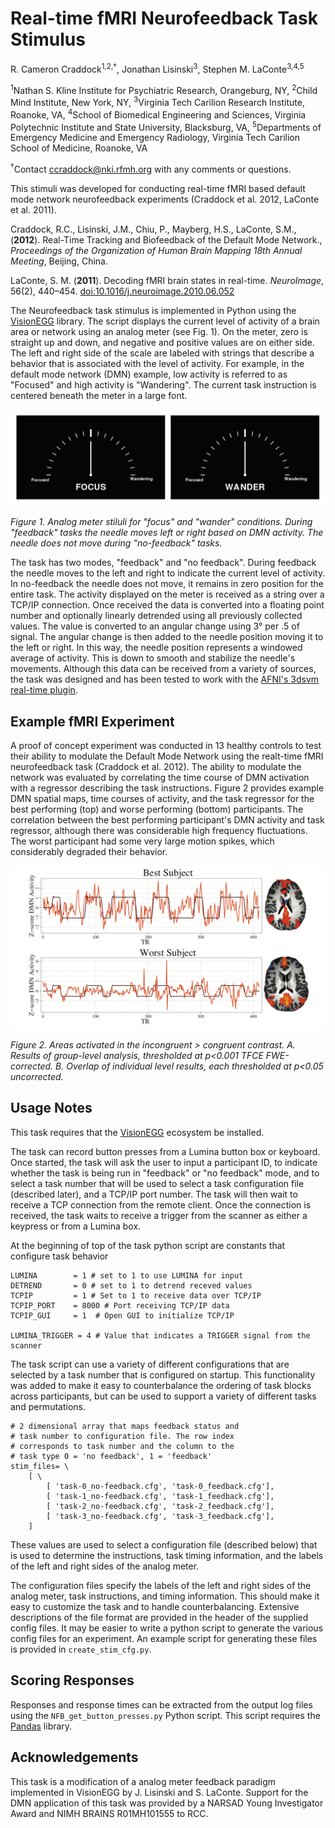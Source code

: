 # Real-time fMRI Neurofeedback Task Stimulus

R. Cameron Craddock<sup>1,2,†</sup>, Jonathan Lisinski<sup>3</sup>, Stephen M. LaConte<sup>3,4,5</sup>

<sup>1</sup>Nathan S. Kline Institute for Psychiatric Research, Orangeburg, NY, <sup>2</sup>Child Mind Institute, New York, NY, <sup>3</sup>Virginia Tech Carilion Research Institute, Roanoke, VA, <sup>4</sup>School of Biomedical Engineering and Sciences, Virginia Polytechnic Institute and State University, Blacksburg, VA, <sup>5</sup>Departments of Emergency Medicine and Emergency Radiology, Virginia Tech Carilion School of Medicine, Roanoke, VA

<sup>†</sup>Contact [ccraddock@nki.rfmh.org](mailto:ccraddock@nki.rfmh.org) with any comments or questions.

This stimuli was developed for conducting real-time fMRI based default mode network neurofeedback experiments (Craddock et al. 2012, LaConte et al. 2011).

Craddock, R.C., Lisinski, J.M., Chiu, P., Mayberg, H.S., LaConte, S.M., (**2012**). Real-Time Tracking and Biofeedback of the Default Mode Network., *Proceedings of the Organization of Human Brain Mapping 18th Annual Meeting*, Beijing, China.

LaConte, S. M. (**2011**). Decoding fMRI brain states in real-time. *NeuroImage*, 56(2), 440–454. [doi:10.1016/j.neuroimage.2010.06.052](http://dx.doi.org/10.1016/j.neuroimage.2010.06.052)

The Neurofeedback task stimulus is implemented in Python using the [VisionEGG](http://visionegg.org/) library. The script displays the current level of activity of a brain area or network using an analog meter (see Fig. 1). On the meter, zero is straight up and down, and negative and positive values are on either side. The left and right side of the scale are labeled with strings that describe a behavior that is associated with the level of activity. For example, in the default mode network (DMN) example, low activity is referred to as "Focused" and high activity is "Wandering". The current task instruction is centered beneath the meter in a large font.

![Fig. 1 Example of stimuli.](analog_meter.png?raw=true "Fig. 1 Example of analog meter.")

*Figure 1. Analog meter stiluli for "focus" and "wander" conditions. During "feedback" tasks the needle moves left or right based on DMN activity. The needle does not move during "no-feedback" tasks.*

The task has two modes, "feedback" and "no feedback". During feedback the needle moves to the left and right to indicate the current level of activity. In no-feedback the needle does not move, it remains in zero position for the entire task. The activity displayed on the meter is received as a string over a TCP/IP connection. Once received the data is converted into a floating point number and optionally linearly detrended using all previously collected values. The value is converted to an angular change using 3° per .5 of signal. The angular change is then added to the needle position moving it to the left or right. In this way, the needle position represents a windowed average of activity. This is down to smooth and stabilize the needle's movements. Although this data can be received from a variety of sources, the task was designed and has been tested to work with the [AFNI's 3dsvm real-time plugin](http://lacontelab.org/3dsvm.htm).

## Example fMRI Experiment

A proof of concept experiment was conducted in 13 healthy controls to test their ability to modulate the Default Mode Network using the realt-time fMRI neurofeedback task (Craddock et al. 2012). The ability to modulate the network was evaluated by correlating the time course of DMN activation with a regressor describing the task instructions. Figure 2 provides example DMN spatial maps, time courses of activity, and the task regressor for the best performing (top) and worse performing (bottom) participants. The correlation between the best performing participant's DMN activity and task regressor, although there was considerable high frequency fluctuations. The worst participant had some very large motion spikes, which considerably degraded their behavior.

![Fig. 2 Areas activated in the incongruent > congruent contrast.](CCD_best_worst.png?raw=true "Fig. 2 Areas activated in the incongruent > congruent contrast.")

*Figure 2. Areas activated in the incongruent > congruent contrast. A. Results of group-level analysis, thresholded at p<0.001 TFCE FWE-corrected. B. Overlap of individual level results, each thresholded at p<0.05 uncorrected.*

## Usage Notes
This task requires that the [VisionEGG](http://visionegg.org/) ecosystem be installed.

The task can record button presses from a Lumina button box or keyboard. Once started, the task will ask the user to input a participant ID, to indicate whether the task is being run in "feedback" or "no feedback" mode, and to select a task number that will be used to select a task configuration file (described later), and a TCP/IP port number. The task will then wait to receive a TCP connection from the remote client. Once the connection is received, the task waits to receive a trigger from the scanner as either a keypress or from a Lumina box.

At the beginning of top of the task python script are constants that configure task behavior

    LUMINA        = 1 # set to 1 to use LUMINA for input
    DETREND       = 0 # set to 1 to detrend receved values
    TCPIP         = 1 # Set to 1 to receive data over TCP/IP
    TCPIP_PORT    = 8000 # Port receiving TCP/IP data
    TCPIP_GUI     = 1  # Open GUI to initialize TCP/IP

    LUMINA_TRIGGER = 4 # Value that indicates a TRIGGER signal from the scanner

The task script can use a variety of different configurations that are selected by a task number that is configured on startup. This functionality was added to make it easy to counterbalance the ordering of task blocks across participants, but can be used to support a variety of different tasks and permutations.


    # 2 dimensional array that maps feedback status and
    # task number to configuration file. The row index
    # corresponds to task number and the column to the
    # task type 0 = 'no feedback', 1 = 'feedback'
    stim_files= \
        [ \
            [ 'task-0_no-feedback.cfg', 'task-0_feedback.cfg'],
            [ 'task-1_no-feedback.cfg', 'task-1_feedback.cfg'],
            [ 'task-2_no-feedback.cfg', 'task-2_feedback.cfg'],
            [ 'task-3_no-feedback.cfg', 'task-3_feedback.cfg'],
        ]

These values are used to select a configuration file (described below) that is used to determine the instructions, task timing information, and the labels of the left and right sides of the analog meter.

The configuration files specify the labels of the left and right sides of the analog meter, task instructions, and timing information. This should make it easy to customize the task and to handle counterbalancing. Extensive descriptions of the file format are provided in the header of the supplied config files. It may be easier to write a python script to generate the various config files for an experiment. An example script for generating these files is provided in ```create_stim_cfg.py```.

## Scoring Responses
Responses and response times can be extracted from the output log files using the ```NFB_get_button_presses.py``` Python script. This script requires the [Pandas](http://pandas.pydata.org/) library.

## Acknowledgements
This task is a modification of a analog meter feedback paradigm implemented in VisionEGG by J. Lisinski and S. LaConte. Support for the DMN application of this task was provided by a NARSAD Young Investigator Award and NIMH BRAINS R01MH101555 to RCC.
